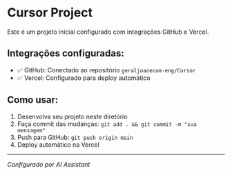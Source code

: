# Cursor Project

Este é um projeto inicial configurado com integrações GitHub e Vercel.

## Integrações configuradas:
- ✅ GitHub: Conectado ao repositório `geraljoaoecom-eng/Cursor`
- ✅ Vercel: Configurado para deploy automático

## Como usar:
1. Desenvolva seu projeto neste diretório
2. Faça commit das mudanças: `git add . && git commit -m "sua mensagem"`
3. Push para GitHub: `git push origin main`
4. Deploy automático na Vercel

---
*Configurado por AI Assistant*
